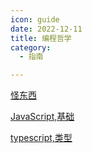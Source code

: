 ```yaml
---
icon: guide
date: 2022-12-11
title: 编程哲学
category:
  - 指南

---
```


[怪东西](strange-things.md)

[JavaScript,基础](javascript.md)

[typescript,类型](typescript-nonsense.md)
